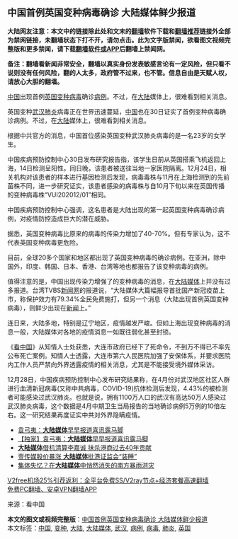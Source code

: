  <h2>中国首例英国变种病毒确诊 大陆媒体鲜少报道</h2> <p class="notice"><b>大陆网友注意：本文中的链接除此处和文末的<a href="https://github.com/bannedbook/fanqiang" >翻墙</a>软件下载和<a href="https://github.com/killgcd/justmysocks/blob/master/README.md">翻墙推荐</a>链接外全部为禁网链接，未翻墙状态下打不开，请勿点击。此为文字版禁闻，欲看图文视频完整版和更多禁闻，请下载<a href="https://github.com/bannedbook/fanqiang">翻墙软件或APP</a>后翻墙上禁闻网。</p><p>备注：翻墙看新闻非常安全，翻墙以真实身份发表敏感言论有一定风险，但只看不说则没有任何风险，翻的人太多，政府管不过来，也不管。信息自由是天赋人权，请放心大胆的翻墙。</b></p>  <div class="entry"> <p id="conimg"><a href="https://www.bannedbook.org/bnews/tag/%E4%B8%AD%E5%9B%BD/" class="st_tag internal_tag" rel="tag" title="标签 中国 下的日志">中国</a>出现首例<a href="https://www.bannedbook.org/bnews/tag/%e8%8b%b1%e5%9b%bd/" class="st_tag internal_tag" rel="tag" title="标签 英国 下的日志">英国</a><a href="https://www.bannedbook.org/bnews/tag/%E5%8F%98%E7%A7%8D/" class="st_tag internal_tag" rel="tag" title="标签 变种 下的日志">变种</a><a href="https://www.bannedbook.org/bnews/tag/%e7%97%85%e6%af%92/" class="st_tag internal_tag" rel="tag" title="标签 病毒 下的日志">病毒</a>确诊<a href="https://www.bannedbook.org/bnews/tag/%E7%97%85%E4%BE%8B/" class="st_tag internal_tag" rel="tag" title="标签 病例 下的日志">病例</a>。不过，在<a href="https://www.bannedbook.org/bnews/tag/%e5%a4%a7%e9%99%86/" class="st_tag internal_tag" rel="tag" title="标签 大陆 下的日志">大陆</a>媒体上，很难看到相关消息。</p> <p>英国变种<a href="https://www.bannedbook.org/bnews/tag/%e6%ad%a6%e6%b1%89/" class="st_tag internal_tag" rel="tag" title="标签 武汉 下的日志">武汉</a><a href="https://www.bannedbook.org/bnews/tag/%e8%82%ba%e7%82%8e/" class="st_tag internal_tag" rel="tag" title="标签 肺炎 下的日志">肺炎</a>病毒正在世界迅速蔓延，<span class='wp_keywordlink_affiliate'><a href="https://www.bannedbook.org/" title="中国" target="_blank">中国</a></span>也在30日证实了首例变种病毒确诊病例。不过，在<span class='wp_keywordlink_affiliate'><a href="https://www.bannedbook.org/" title="大陆" target="_blank">大陆</a></span>媒体上，很难看到相关消息。</p> <p>根据中共官方的消息，中国首位感染英国变种武汉肺炎病毒的是一名23岁的女学生。</p> <p>中国疾病预防控制中心30日发布研究报告指，该学生日前从英国搭乘飞机返回上海，14日检测呈阳性。同日晚，该患者被送往当地一家医院隔离。12月24日，相关机构对该患者的样本进行基因检测后发现，病毒毒株与11月在上海检测到的先前菌株不同，进一步研究证实，该患者感染的病毒株与自10月下旬以来在英国传播的变种病毒株“VUI202012/01”相同。</p>  <p>中国疾病预防控制中心强调，这名患者是大陆出现的第一起英国变种病毒确诊病例，对疫情防控造成巨大的潜在威胁。</p> <p>据悉，英国变种病毒比原来的病毒的传染力增加了40-70%。但有专家认为，这不代表英国变种病毒更危险。</p> <p>目前，全球20多个国家和地区都出现了英国变种病毒的确诊病例。在亚洲，除中国外，印度、韩国、日本、香港、台湾等地也都报告了该变种病毒的病例。</p> <p>值得注意的是，中国出现传染力增强了的变种病毒的消息，在<a href="https://www.bannedbook.org/bnews/tag/%E5%A4%A7%E9%99%86%E5%AA%92%E4%BD%93/" class="st_tag internal_tag" rel="tag" title="标签 大陆媒体 下的日志">大陆媒体</a>上并没有过多报道。台湾TVBS<span class='wp_keywordlink_affiliate'><a href="https://www.bannedbook.org/" title="新闻网">新闻网</a></span>的报道说，“大陆媒体大篇幅报导首批国产新冠疫苗上市，称保护效力有79.34%全民免费施打，但另一个消息（大陆出现首例英国变种病毒），则鲜少出现在<span class='wp_keywordlink_affiliate'><a href="https://www.bannedbook.org/" title="新闻">新闻</a></span>上。”</p>  <p>连日来，大陆多地，特别是辽宁地区，疫情越发严峻。但如上海出现变种病毒的消息一般，大陆媒体对各地的疫情消息一如既往弱化甚至封锁。</p> <p>《<span class='wp_keywordlink_affiliate'><a href="https://www.secretchina.com/" title="看中国" target="_blank">看中国</a></span>》从知情人士处获悉，大连市政府已经下了死命令，不到万不得已不率先公布死亡案例。知情人士透露，大连市第六人民医院加强了安保体系，并要求医院内工作人员严禁向外界透露疫情的相关消息，尤其是不能接受境外媒体采访。</p> <p>12月28日，中国疾病预防控制中心发布研究结果称，在4月份对武汉地区社区人群进行血清新冠病毒(又称中共病毒，COVID-19)抗体检测后发现，4.43%的被检测者可能感染过武汉肺炎。也就是说，拥有1100万人口的武汉有高达50万人感染过武汉肺炎病毒，这个数据是4月中期卫生当局报告的当地确诊病例5万例的10倍左右。这一研究结果再度证实中共对外界隐瞒疫情。</p> <ul class='op-related-articles' title='相关阅读'> <li><a href='https://www.bannedbook.org/bnews/cbnews/20201110/1428892.html' target='_blank'>袁弓夷：<b>大陆媒体</b>早早报道喜讯露马脚</a></li> <li><a href='https://www.bannedbook.org/bnews/comments/20201110/1428813.html' target='_blank'>【独家】袁弓夷：<b>大陆媒体</b>早早报道喜讯露马脚</a></li> <li><a href='https://www.bannedbook.org/bnews/headline/20200924/1402264.html' target='_blank'><b>大陆媒体</b>借机清算李嘉诚 抹杀港商过去40年贡献</a></li> <li><a href='https://www.bannedbook.org/bnews/baitai/20200812/1379184.html' target='_blank'>壹传媒股价暴涨 <b>大陆媒体</b>批港证监会“装睡”</a></li> <li><a href='https://www.bannedbook.org/bnews/cnnews/20200611/1343048.html' target='_blank'>集体失忆？在<b>大陆媒体</b>中悄然消失的南方暴雨洪灾</a></li> </ul> <p class="texttj"> <a href="https://github.com/bannedbook/fanqiang/wiki/V2ray%E6%9C%BA%E5%9C%BA" target="_blank">V2free机场25%引荐返利：全平台免费SS/V2ray节点+经济套餐高速翻墙</a><br/> <a href="https://github.com/bannedbook/fanqiang/wiki/%E7%A6%81%E9%97%BB%E7%BD%91%E5%AE%89%E5%8D%93%E7%BF%BB%E5%A2%99%E6%96%B0%E9%97%BBAPP" target="_blank">免费PC翻墙、安卓VPN翻墙APP</a></p><p> 来源：看中国 </p> <a name='sharetosocial'></a>       <div><b>本文的图文或视频完整版</b>：<a href='https://www.bannedbook.org/bnews/cbnews/20210101/1459063.html'>中国首例英国变种病毒确诊 大陆媒体鲜少报道</a></div>  </div><!--END ENTRY--> <div class="postfooter"> <div>本文标签：<a href="https://www.bannedbook.org/bnews/tag/%E4%B8%AD%E5%9B%BD/" rel="tag">中国</a>, <a href="https://www.bannedbook.org/bnews/tag/%E5%8F%98%E7%A7%8D/" rel="tag">变种</a>, <a href="https://www.bannedbook.org/bnews/tag/%e5%a4%a7%e9%99%86/" rel="tag">大陆</a>, <a href="https://www.bannedbook.org/bnews/tag/%E5%A4%A7%E9%99%86%E5%AA%92%E4%BD%93/" rel="tag">大陆媒体</a>, <a href="https://www.bannedbook.org/bnews/tag/%e6%ad%a6%e6%b1%89/" rel="tag">武汉</a>, <a href="https://www.bannedbook.org/bnews/tag/%E7%97%85%E4%BE%8B/" rel="tag">病例</a>, <a href="https://www.bannedbook.org/bnews/tag/%e7%97%85%e6%af%92/" rel="tag">病毒</a>, <a href="https://www.bannedbook.org/bnews/tag/%e8%82%ba%e7%82%8e/" rel="tag">肺炎</a>, <a href="https://www.bannedbook.org/bnews/tag/%e8%8b%b1%e5%9b%bd/" rel="tag">英国</a></div>  </div><!--END POSTFOOTER--> 